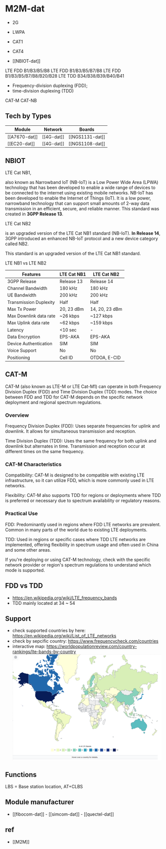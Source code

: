 
# M2M-dat

- 2G
- LWPA


- CAT1
- CAT4
- [[NBIOT-dat]]

LTE FDD B1/B3/B5/B8
LTE FDD B1/B3/B5/B7/B8
LTE FDD B1/B3/B5/B7/B8/B20/B28
LTE TDD B34/B38/B39/B40/B41


- Frequency-division duplexing (FDD); 
- time-division duplexing (TDD)


CAT-M
CAT-NB

## Tech by Types 

| Module        | Network    | Boards          |
| ------------- | ---------- | --------------- |
| [[A7670-dat]] | [[4G-dat]] | [[NGS1131-dat]] |
| [[EC20-dat]]  | [[4G-dat]] | [[NGS1108-dat]] |


## NBIOT 

LTE Cat NB1, 

also known as Narrowband IoT (NB-IoT) is a Low Power Wide Area (LPWA) technology that has been developed to enable a wide range of devices to be connected to the internet using existing mobile networks. NB-IoT has been developed to enable the Internet of Things (IoT). It is a low power, narrowband technology that can support small amounts of 2-way data transmission in an efficient, secure, and reliable manner. This standard was created in **3GPP Release 13**.

LTE Cat NB2 

is an upgraded version of the LTE Cat NB1 standard (NB-IoT). **In Release 14**, 3GPP introduced an enhanced NB-IoT protocol and a new device category called NB2. 

This standard is an upgraded version of the LTE Cat NB1 standard.

LTE NB1 vs LTE NB2

| Features               | LTE Cat NB1 | LTE Cat NB2    |
| ---------------------- | ----------- | -------------- |
| 3GPP Release           | Release 13  | Release 14     |
| Channel Bandwidth      | 180 kHz     | 180 kHz        |
| UE Bandwidth           | 200 kHz     | 200 kHz        |
| Transmission Duplexity | Half        | Half           |
| Max Tx Power           | 20, 23 dBm  | 14, 20, 23 dBm |
| Max Downlink data rate | ~26 kbps    | ~127 kbps      |
| Max Uplink data rate   | ~62 kbps    | ~159 kbps      |
| Latency                | <10 sec     | -              |
| Data Encryption        | EPS-AKA     | EPS-AKA        |
| Device Authentication  | SIM         | SIM            |
| Voice Support          | No          | No             |
| Positioning            | Cell ID     | OTDOA, E-CID   |



## CAT-M

CAT-M (also known as LTE-M or LTE Cat-M1) can operate in both Frequency Division Duplex (FDD) and Time Division Duplex (TDD) modes. The choice between FDD and TDD for CAT-M depends on the specific network deployment and regional spectrum regulations.

### Overview
Frequency Division Duplex (FDD): Uses separate frequencies for uplink and downlink. It allows for simultaneous transmission and reception.

Time Division Duplex (TDD): Uses the same frequency for both uplink and downlink but alternates in time. Transmission and reception occur at different times on the same frequency.

### CAT-M Characteristics
Compatibility: CAT-M is designed to be compatible with existing LTE infrastructure, so it can utilize FDD, which is more commonly used in LTE networks.

Flexibility: CAT-M also supports TDD for regions or deployments where TDD is preferred or necessary due to spectrum availability or regulatory reasons.

### Practical Use
FDD: Predominantly used in regions where FDD LTE networks are prevalent. Common in many parts of the world due to existing LTE deployments.

TDD: Used in regions or specific cases where TDD LTE networks are implemented, offering flexibility in spectrum usage and often used in China and some other areas.

If you're deploying or using CAT-M technology, check with the specific network provider or region's spectrum regulations to understand which mode is supported.

## FDD vs TDD 

- https://en.wikipedia.org/wiki/LTE_frequency_bands
- TDD mainly located at 34 ~ 54

## Support 

- check supported countries by here: https://en.wikipedia.org/wiki/List_of_LTE_networks
- check by sepcific country: https://www.frequencycheck.com/countries
- interactive map: https://worldpopulationreview.com/country-rankings/lte-bands-by-country
![](2024-07-03-18-08-51.png)


## Functions 

LBS = Base station location, AT+CLBS 

## Module manufacturer

- [[fibocom-dat]] - [[simcom-dat]] - [[quectel-dat]]


## ref 

- [[M2M]]